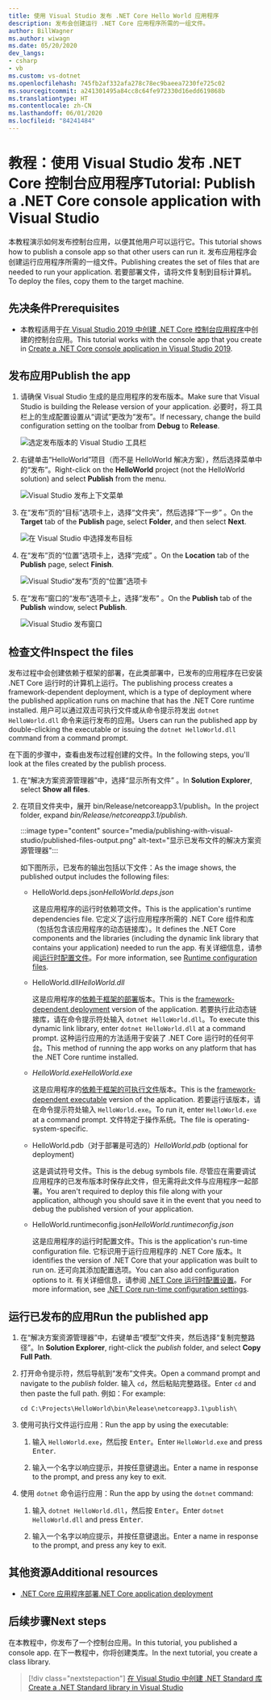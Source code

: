 ```yaml
---
title: 使用 Visual Studio 发布 .NET Core Hello World 应用程序
description: 发布会创建运行 .NET Core 应用程序所需的一组文件。
author: BillWagner
ms.author: wiwagn
ms.date: 05/20/2020
dev_langs:
- csharp
- vb
ms.custom: vs-dotnet
ms.openlocfilehash: 745fb2af332afa278c78ec9baeea7230fe725c02
ms.sourcegitcommit: a241301495a84cc8c64fe972330d16edd619868b
ms.translationtype: HT
ms.contentlocale: zh-CN
ms.lasthandoff: 06/01/2020
ms.locfileid: "84241484"
---
```

# <a name="tutorial-publish-a-net-core-console-application-with-visual-studio"></a><span data-ttu-id="01c05-103">教程：使用 Visual Studio 发布 .NET Core 控制台应用程序</span><span class="sxs-lookup"><span data-stu-id="01c05-103">Tutorial: Publish a .NET Core console application with Visual Studio</span></span>

<span data-ttu-id="01c05-104">本教程演示如何发布控制台应用，以便其他用户可以运行它。</span><span class="sxs-lookup"><span data-stu-id="01c05-104">This tutorial shows how to publish a console app so that other users can run it.</span></span> <span data-ttu-id="01c05-105">发布应用程序会创建运行应用程序所需的一组文件。</span><span class="sxs-lookup"><span data-stu-id="01c05-105">Publishing creates the set of files that are needed to run your application.</span></span> <span data-ttu-id="01c05-106">若要部署文件，请将文件复制到目标计算机。</span><span class="sxs-lookup"><span data-stu-id="01c05-106">To deploy the files, copy them to the target machine.</span></span>

## <a name="prerequisites"></a><span data-ttu-id="01c05-107">先决条件</span><span class="sxs-lookup"><span data-stu-id="01c05-107">Prerequisites</span></span>

- <span data-ttu-id="01c05-108">本教程适用于[在 Visual Studio 2019 中创建 .NET Core 控制台应用程序](with-visual-studio.md)中创建的控制台应用。</span><span class="sxs-lookup"><span data-stu-id="01c05-108">This tutorial works with the console app that you create in [Create a .NET Core console application in Visual Studio 2019](with-visual-studio.md).</span></span>

## <a name="publish-the-app"></a><span data-ttu-id="01c05-109">发布应用</span><span class="sxs-lookup"><span data-stu-id="01c05-109">Publish the app</span></span>

1. <span data-ttu-id="01c05-110">请确保 Visual Studio 生成的是应用程序的发布版本。</span><span class="sxs-lookup"><span data-stu-id="01c05-110">Make sure that Visual Studio is building the Release version of your application.</span></span> <span data-ttu-id="01c05-111">必要时，将工具栏上的生成配置设置从“调试”更改为“发布”。</span><span class="sxs-lookup"><span data-stu-id="01c05-111">If necessary, change the build configuration setting on the toolbar from **Debug** to **Release**.</span></span>

   ![选定发布版本的 Visual Studio 工具栏](media/publishing-with-visual-studio/visual-studio-toolbar-release.png)

1. <span data-ttu-id="01c05-113">右键单击“HelloWorld”项目（而不是 HelloWorld 解决方案），然后选择菜单中的“发布”。</span><span class="sxs-lookup"><span data-stu-id="01c05-113">Right-click on the **HelloWorld** project (not the HelloWorld solution) and select **Publish** from the menu.</span></span>

   ![Visual Studio 发布上下文菜单](media/publishing-with-visual-studio/publish-context-menu.png)

1. <span data-ttu-id="01c05-115">在“发布”页的“目标”选项卡上，选择“文件夹”，然后选择“下一步”   。</span><span class="sxs-lookup"><span data-stu-id="01c05-115">On the **Target** tab of the **Publish** page, select **Folder**, and then select **Next**.</span></span>

   ![在 Visual Studio 中选择发布目标](media/publishing-with-visual-studio/pick-publish-target.png)

1. <span data-ttu-id="01c05-117">在“发布”页的“位置”选项卡上，选择“完成”  。</span><span class="sxs-lookup"><span data-stu-id="01c05-117">On the **Location** tab of the **Publish** page, select **Finish**.</span></span>

   ![Visual Studio“发布”页的“位置”选项卡](media/publishing-with-visual-studio/publish-page-loc-tab.png)

1. <span data-ttu-id="01c05-119">在“发布”窗口的“发布”选项卡上，选择“发布”  。</span><span class="sxs-lookup"><span data-stu-id="01c05-119">On the **Publish** tab of the **Publish** window, select **Publish**.</span></span>

   ![Visual Studio 发布窗口](media/publishing-with-visual-studio/publish-page.png)

## <a name="inspect-the-files"></a><span data-ttu-id="01c05-121">检查文件</span><span class="sxs-lookup"><span data-stu-id="01c05-121">Inspect the files</span></span>

<span data-ttu-id="01c05-122">发布过程中会创建依赖于框架的部署，在此类部署中，已发布的应用程序在已安装 .NET Core 运行时的计算机上运行。</span><span class="sxs-lookup"><span data-stu-id="01c05-122">The publishing process creates a framework-dependent deployment, which is a type of deployment where the published application runs on machine that has the .NET Core runtime installed.</span></span> <span data-ttu-id="01c05-123">用户可以通过双击可执行文件或从命令提示符发出 `dotnet HelloWorld.dll` 命令来运行发布的应用。</span><span class="sxs-lookup"><span data-stu-id="01c05-123">Users can run the published app by double-clicking the executable or issuing the `dotnet HelloWorld.dll` command from a command prompt.</span></span>

<span data-ttu-id="01c05-124">在下面的步骤中，查看由发布过程创建的文件。</span><span class="sxs-lookup"><span data-stu-id="01c05-124">In the following steps, you'll look at the files created by the publish process.</span></span>

1. <span data-ttu-id="01c05-125">在“解决方案资源管理器”中，选择“显示所有文件” 。</span><span class="sxs-lookup"><span data-stu-id="01c05-125">In **Solution Explorer**, select **Show all files**.</span></span>

1. <span data-ttu-id="01c05-126">在项目文件夹中，展开 bin/Release/netcoreapp3.1/publish。</span><span class="sxs-lookup"><span data-stu-id="01c05-126">In the project folder, expand *bin/Release/netcoreapp3.1/publish*.</span></span>

   :::image type="content" source="media/publishing-with-visual-studio/published-files-output.png" alt-text="显示已发布文件的解决方案资源管理器":::

   <span data-ttu-id="01c05-128">如下图所示，已发布的输出包括以下文件：</span><span class="sxs-lookup"><span data-stu-id="01c05-128">As the image shows, the published output includes the following files:</span></span>

   * <span data-ttu-id="01c05-129">HelloWorld.deps.json</span><span class="sxs-lookup"><span data-stu-id="01c05-129">*HelloWorld.deps.json*</span></span>

      <span data-ttu-id="01c05-130">这是应用程序的运行时依赖项文件。</span><span class="sxs-lookup"><span data-stu-id="01c05-130">This is the application's runtime dependencies file.</span></span> <span data-ttu-id="01c05-131">它定义了运行应用程序所需的 .NET Core 组件和库（包括包含该应用程序的动态链接库）。</span><span class="sxs-lookup"><span data-stu-id="01c05-131">It defines the .NET Core components and the libraries (including the dynamic link library that contains your application) needed to run the app.</span></span> <span data-ttu-id="01c05-132">有关详细信息，请参阅[运行时配置文件](https://github.com/dotnet/cli/blob/85ca206d84633d658d7363894c4ea9d59e515c1a/Documentation/specs/runtime-configuration-file.md)。</span><span class="sxs-lookup"><span data-stu-id="01c05-132">For more information, see [Runtime configuration files](https://github.com/dotnet/cli/blob/85ca206d84633d658d7363894c4ea9d59e515c1a/Documentation/specs/runtime-configuration-file.md).</span></span>

   * <span data-ttu-id="01c05-133">HelloWorld.dll</span><span class="sxs-lookup"><span data-stu-id="01c05-133">*HelloWorld.dll*</span></span>

      <span data-ttu-id="01c05-134">这是应用程序的[依赖于框架的部署](../deploying/deploy-with-cli.md#framework-dependent-deployment)版本。</span><span class="sxs-lookup"><span data-stu-id="01c05-134">This is the [framework-dependent deployment](../deploying/deploy-with-cli.md#framework-dependent-deployment) version of the application.</span></span> <span data-ttu-id="01c05-135">若要执行此动态链接库，请在命令提示符处输入 `dotnet HelloWorld.dll`。</span><span class="sxs-lookup"><span data-stu-id="01c05-135">To execute this dynamic link library, enter `dotnet HelloWorld.dll` at a command prompt.</span></span> <span data-ttu-id="01c05-136">这种运行应用的方法适用于安装了 .NET Core 运行时的任何平台。</span><span class="sxs-lookup"><span data-stu-id="01c05-136">This method of running the app works on any platform that has the .NET Core runtime installed.</span></span>

   * <span data-ttu-id="01c05-137">*HelloWorld.exe*</span><span class="sxs-lookup"><span data-stu-id="01c05-137">*HelloWorld.exe*</span></span>

      <span data-ttu-id="01c05-138">这是应用程序的[依赖于框架的可执行文件](../deploying/deploy-with-cli.md#framework-dependent-executable)版本。</span><span class="sxs-lookup"><span data-stu-id="01c05-138">This is the [framework-dependent executable](../deploying/deploy-with-cli.md#framework-dependent-executable) version of the application.</span></span> <span data-ttu-id="01c05-139">若要运行该版本，请在命令提示符处输入 `HelloWorld.exe`。</span><span class="sxs-lookup"><span data-stu-id="01c05-139">To run it, enter `HelloWorld.exe` at a command prompt.</span></span> <span data-ttu-id="01c05-140">文件特定于操作系统。</span><span class="sxs-lookup"><span data-stu-id="01c05-140">The file is operating-system-specific.</span></span>

   * <span data-ttu-id="01c05-141">HelloWorld.pdb（对于部署是可选的）</span><span class="sxs-lookup"><span data-stu-id="01c05-141">*HelloWorld.pdb* (optional for deployment)</span></span>

      <span data-ttu-id="01c05-142">这是调试符号文件。</span><span class="sxs-lookup"><span data-stu-id="01c05-142">This is the debug symbols file.</span></span> <span data-ttu-id="01c05-143">尽管应在需要调试应用程序的已发布版本时保存此文件，但无需将此文件与应用程序一起部署。</span><span class="sxs-lookup"><span data-stu-id="01c05-143">You aren't required to deploy this file along with your application, although you should save it in the event that you need to debug the published version of your application.</span></span>

   * <span data-ttu-id="01c05-144">HelloWorld.runtimeconfig.json</span><span class="sxs-lookup"><span data-stu-id="01c05-144">*HelloWorld.runtimeconfig.json*</span></span>

      <span data-ttu-id="01c05-145">这是应用程序的运行时配置文件。</span><span class="sxs-lookup"><span data-stu-id="01c05-145">This is the application's run-time configuration file.</span></span> <span data-ttu-id="01c05-146">它标识用于运行应用程序的 .NET Core 版本。</span><span class="sxs-lookup"><span data-stu-id="01c05-146">It identifies the version of .NET Core that your application was built to run on.</span></span> <span data-ttu-id="01c05-147">还可向其添加配置选项。</span><span class="sxs-lookup"><span data-stu-id="01c05-147">You can also add configuration options to it.</span></span> <span data-ttu-id="01c05-148">有关详细信息，请参阅 [.NET Core 运行时配置设置](../run-time-config/index.md#runtimeconfigjson)。</span><span class="sxs-lookup"><span data-stu-id="01c05-148">For more information, see [.NET Core run-time configuration settings](../run-time-config/index.md#runtimeconfigjson).</span></span>

## <a name="run-the-published-app"></a><span data-ttu-id="01c05-149">运行已发布的应用</span><span class="sxs-lookup"><span data-stu-id="01c05-149">Run the published app</span></span>

1. <span data-ttu-id="01c05-150">在“解决方案资源管理器”中，右键单击“模型”文件夹，然后选择“复制完整路径”。</span><span class="sxs-lookup"><span data-stu-id="01c05-150">In **Solution Explorer**, right-click the *publish* folder, and select **Copy Full Path**.</span></span>

1. <span data-ttu-id="01c05-151">打开命令提示符，然后导航到“发布”文件夹。</span><span class="sxs-lookup"><span data-stu-id="01c05-151">Open a command prompt and navigate to the *publish* folder.</span></span> <span data-ttu-id="01c05-152">输入 `cd`，然后粘贴完整路径。</span><span class="sxs-lookup"><span data-stu-id="01c05-152">Enter `cd` and then paste the full path.</span></span> <span data-ttu-id="01c05-153">例如：</span><span class="sxs-lookup"><span data-stu-id="01c05-153">For example:</span></span>

   ```
   cd C:\Projects\HelloWorld\bin\Release\netcoreapp3.1\publish\
   ```

1. <span data-ttu-id="01c05-154">使用可执行文件运行应用：</span><span class="sxs-lookup"><span data-stu-id="01c05-154">Run the app by using the executable:</span></span>

   1. <span data-ttu-id="01c05-155">输入 `HelloWorld.exe`，然后按 <kbd>Enter</kbd>。</span><span class="sxs-lookup"><span data-stu-id="01c05-155">Enter `HelloWorld.exe` and press <kbd>Enter</kbd>.</span></span>

   1. <span data-ttu-id="01c05-156">输入一个名字以响应提示，并按任意键退出。</span><span class="sxs-lookup"><span data-stu-id="01c05-156">Enter a name in response to the prompt, and press any key to exit.</span></span>

1. <span data-ttu-id="01c05-157">使用 `dotnet` 命令运行应用：</span><span class="sxs-lookup"><span data-stu-id="01c05-157">Run the app by using the `dotnet` command:</span></span>

   1. <span data-ttu-id="01c05-158">输入 `dotnet HelloWorld.dll`，然后按 <kbd>Enter</kbd>。</span><span class="sxs-lookup"><span data-stu-id="01c05-158">Enter `dotnet HelloWorld.dll` and press <kbd>Enter</kbd>.</span></span>

   1. <span data-ttu-id="01c05-159">输入一个名字以响应提示，并按任意键退出。</span><span class="sxs-lookup"><span data-stu-id="01c05-159">Enter a name in response to the prompt, and press any key to exit.</span></span>

## <a name="additional-resources"></a><span data-ttu-id="01c05-160">其他资源</span><span class="sxs-lookup"><span data-stu-id="01c05-160">Additional resources</span></span>

- [<span data-ttu-id="01c05-161">.NET Core 应用程序部署</span><span class="sxs-lookup"><span data-stu-id="01c05-161">.NET Core application deployment</span></span>](../deploying/index.md)

## <a name="next-steps"></a><span data-ttu-id="01c05-162">后续步骤</span><span class="sxs-lookup"><span data-stu-id="01c05-162">Next steps</span></span>

<span data-ttu-id="01c05-163">在本教程中，你发布了一个控制台应用。</span><span class="sxs-lookup"><span data-stu-id="01c05-163">In this tutorial, you published a console app.</span></span> <span data-ttu-id="01c05-164">在下一教程中，你将创建类库。</span><span class="sxs-lookup"><span data-stu-id="01c05-164">In the next tutorial, you create a class library.</span></span>

> [!div class="nextstepaction"]
> [<span data-ttu-id="01c05-165">在 Visual Studio 中创建 .NET Standard 库</span><span class="sxs-lookup"><span data-stu-id="01c05-165">Create a .NET Standard library in Visual Studio</span></span>](library-with-visual-studio.md)
